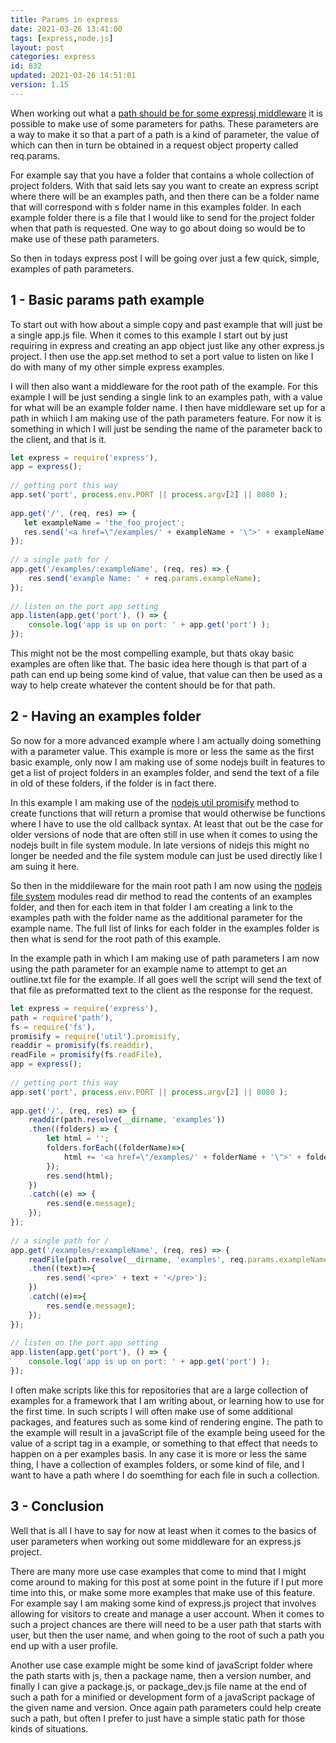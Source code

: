 ```yaml
---
title: Params in express
date: 2021-03-26 13:41:00
tags: [express,node.js]
layout: post
categories: express
id: 832
updated: 2021-03-26 14:51:01
version: 1.15
---
```


When working out what a [path should be for some expressj middleware](https://expressjs.com/en/guide/routing.html) it is possible to make use of some parameters for paths. These parameters are a way to make it so that a part of a path is a kind of parameter, the value of which can then in turn be obtained in a request object property called req.params. 

For example say that you have a folder that contains a whole collection of project folders. With that said lets say you want to create an express script where there will be an examples path, and then there can be a folder name that will correspond with s folder name in this examples folder. In each example folder there is a file that I would like to send for the project folder when that path is requested. One way to go about doing so would be to make use of these path parameters.

So then in todays express post I will be going over just a few quick, simple, examples of path parameters.

<!-- more -->

## 1 - Basic params path example

To start out with how about a simple copy and past example that will just be a single app.js file. When it comes to this example I start out by just requiring in express and creating an app object just like any other express.js project. I then use the app.set method to set a port value to listen on like I do with many of my other simple express examples.

I will then also want a middleware for the root path of the example. For this example I will be just sending a single link to an examples path, with a value for what will be an example folder name. I then have middleware set up for a path in whiich I am making use of the path parameters feature. For now it is something in which I will just be sending the name of the parameter back to the client, and that is it.

```js
let express = require('express'),
app = express();
 
// getting port this way
app.set('port', process.env.PORT || process.argv[2] || 8080 );
 
app.get('/', (req, res) => {
   let exampleName = 'the_foo_project';
   res.send('<a href=\"/examples/' + exampleName + '\">' + exampleName + '</a>');
});
 
// a single path for /
app.get('/examples/:exampleName', (req, res) => {
    res.send('example Name: ' + req.params.exampleName);
});
 
// listen on the port app setting
app.listen(app.get('port'), () => {
    console.log('app is up on port: ' + app.get('port') );
});
```

This might not be the most compelling example, but thats okay basic examples are often like that. The basic idea here though is that part of a path can end up being some kind of value, that value can then be used as a way to help create whatever the content should be for that path.

## 2 - Having an examples folder

So now for a more advanced example where I am actually doing something with a parameter value. This example is more or less the same as the first basic example, only now I am making use of some nodejs built in features to get a list of project folders in an examples folder, and send the text of a file in old of these folders, if the folder is in fact there.

In this example I am making use of the [nodejs util promisify](/2019/06/22/nodejs-util-promisify/) method to create functions that will return a promise that would otherwise be functions where I have to use the old callback syntax. At least that out be the case for older versions of node that are often still in use when it comes to using the nodejs built in file system module. In late versions of nidejs this might no longer be needed and the file system module can just be used directly like I am suing it here.

So then in the middileware for the main root path I am now using the [nodejs file system](/2018/02/08/nodejs-filesystem/) modules read dir method to read the contents of an examples folder, and then for each item in that folder I am creating a link to the examples path with the folder name as the additional parameter for the example name. The full list of links for each folder in the examples folder is then what is send for the root path of this example.

In the example path in which I am making use of path parameters I am now using the path parameter for an example name to attempt to get an outline.txt file for the example. If all goes well the script will send the text of that file as preformatted text to the client as the response for the request.

```js
let express = require('express'),
path = require('path'),
fs = require('fs'),
promisify = require('util').promisify,
readdir = promisify(fs.readdir),
readFile = promisify(fs.readFile),
app = express();
 
// getting port this way
app.set('port', process.env.PORT || process.argv[2] || 8080 );
 
app.get('/', (req, res) => {
    readdir(path.resolve(__dirname, 'examples'))
    .then((folders) => {
        let html = '';
        folders.forEach((folderName)=>{
            html += '<a href=\"/examples/' + folderName + '\">' + folderName + '</a><br>';
        });
        res.send(html);
    })
    .catch((e) => {
        res.send(e.message);
    });
});
 
// a single path for /
app.get('/examples/:exampleName', (req, res) => {
    readFile(path.resolve(__dirname, 'examples', req.params.exampleName, 'outline.txt'))
    .then((text)=>{
        res.send('<pre>' + text + '</pre>');
    })
    .catch((e)=>{
        res.send(e.message);
    });
});
 
// listen on the port app setting
app.listen(app.get('port'), () => {
    console.log('app is up on port: ' + app.get('port') );
});
```

I often make scripts like this for repositories that are a large collection of examples for a framework that I am writing about, or learning how to use for the first time. In such scripts I will often make use of some additional packages, and features such as some kind of rendering engine. The path to the example will result in a javaScript file of the example being useed for the value of a script tag in a example, or something to that effect that needs to happen on a per examples basis. In any case it is more or less the same thing, I have a collection of examples folders, or some kind of file, and I want to have a path where I do soemthing for each file in such a collection.

## 3 - Conclusion

Well that is all I have to say for now at least when it comes to the basics of user parameters when working out some middleware for an express.js project. 

There are many more use case examples that come to mind that I might come around to making for this post at some point in the future if I put more time into this, or make some more examples that make use of this feature. For example say I am making some kind of express.js project that involves allowing for visitors to create and manage a user account. When it comes to such a project chances are there will need to be a user path that starts with user, but then the user name, and when going to the root of such a path you end up with a user profile.

Another use case example might be some kind of javaScript folder where the path starts with js, then a package name, then a version number, and finally I can give a package.js, or package_dev.js file name at the end of such a path for a minified or development form of a javaScript package of the given name and version. Once again path parameters could help create such a path, but often I prefer to just have a simple static path for those kinds of situations.


